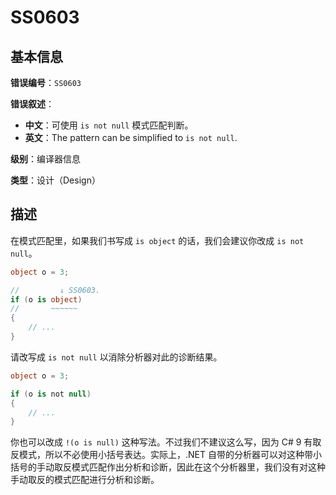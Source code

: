 ﻿# SS0603
## 基本信息

**错误编号**：`SS0603`

**错误叙述**：

* **中文**：可使用 `is not null` 模式匹配判断。
* **英文**：The pattern can be simplified to `is not null`.

**级别**：编译器信息

**类型**：设计（Design）

## 描述

在模式匹配里，如果我们书写成 `is object` 的话，我们会建议你改成 `is not null`。

```csharp
object o = 3;

//         ↓ SS0603.
if (o is object)
//       ~~~~~~
{
    // ...
}
```

请改写成 `is not null` 以消除分析器对此的诊断结果。

```csharp
object o = 3;

if (o is not null)
{
    // ...
}
```

你也可以改成 `!(o is null)` 这种写法。不过我们不建议这么写，因为 C# 9 有取反模式，所以不必使用小括号表达。实际上，.NET 自带的分析器可以对这种带小括号的手动取反模式匹配作出分析和诊断，因此在这个分析器里，我们没有对这种手动取反的模式匹配进行分析和诊断。